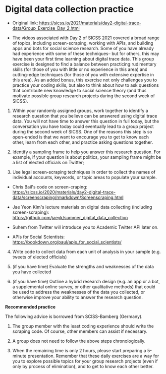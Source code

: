 
# Digital data collection practice 

- Original link: https://sicss.io/2021/materials/day2-digital-trace-data/Group_Exercise_Day_2.html

- The videos associated with Day 2 of SICSS 2021 covered a broad range of topics, including screen-scraping, working with APIs, and building apps and bots for social science research. Some of you have already had experience with some of these techniques– but for others, this may have been your first time learning about digital trace data. This group exercise is designed to find a balance between practicing rudimentary skills (for those of you with little or no experience in this area) and cutting-edge techniques (for those of you with extensive expertise in this area). As an added bonus, this exercise not only challenges you to practice your coding skills, but also to think about how to ask questions that contribute new knowledge to social science theory (and thus motivate possible group research projects during the second week of SICSS).

1. Within your randomly assigned groups, work together to identify a research question that you believe can be answered using digital trace data. You will not have time to answer this question in full today, but the conversation you have today could eventually lead to a group project during the second week of SICSS. One of the reasons this step is so open-ended is that we want to encourage you to get to know each other, learn from each other, and practice asking questions together.

2. Identify a sampling frame to help you answer this research question. For example, if your question is about politics, your sampling frame might be a list of elected officials on Twitter;

3. Use legal screen-scraping techniques in order to collect the names of individual accounts, keywords, or topic areas to populate your sample.

- Chris Bail's code on screen-craping: https://sicss.io/2020/materials/day2-digital-trace-data/screenscraping/rmarkdown/Screenscraping.html

- Jae Yeon Kim's lecture materials on digital data collecting (including screen-scraping): https://github.com/jaeyk/summer_digital_data_collection

- Suhem from Twitter will introduce you to Academic Twitter API later on. 

- APIs for Social Scientists: https://bookdown.org/paul/apis_for_social_scientists/

4. Write code to collect data from each unit of analysis in your sample (e.g. tweets of elected officials)

5. (if you have time) Evaluate the strengths and weaknesses of the data you have collected

6. (if you have time) Outline a hybrid research design (e.g. an app or a bot, a supplemental online survey, or other qualitative methods) that could be used to address the weaknesses of the data you collected, or otherwise improve your ability to answer the research question.

**Recommended practice**

The following advice is borrowed from SCISS-Bamberg (Germany).

1. The group member with the least coding experience should write the scraping code. Of course, other members can assist if necessary. 

2. A group does not need to follow the above steps chronologically. 

3. When the remaining time is only 2 hours, please start preparing a 5-minute presentation. Remember that these daily exercises are a way for you to explore possible topics for your group research projects (even if only by process of elimination), and to get to know each other better.